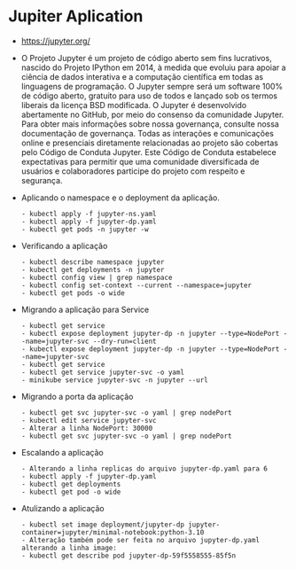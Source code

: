 # Jupiter Aplication

- https://jupyter.org/

- O Projeto Jupyter é um projeto de código aberto sem fins lucrativos, nascido do Projeto IPython em 2014, à medida que evoluiu para apoiar a ciência de dados interativa e a computação científica em todas as linguagens de programação.  O Jupyter sempre será um software 100% de código aberto, gratuito para uso de todos e lançado sob os termos liberais da licença BSD modificada. O Jupyter é desenvolvido abertamente no GitHub, por meio do consenso da comunidade Jupyter.  Para obter mais informações sobre nossa governança, consulte nossa documentação de governança.            Todas as interações e comunicações online e presenciais diretamente relacionadas ao projeto são cobertas pelo Código de Conduta Jupyter.  Este Código de Conduta estabelece expectativas para permitir que uma comunidade diversificada de usuários e colaboradores participe do projeto com respeito e segurança.

- Aplicando o namespace e o deployment da aplicação.
 
      - kubectl apply -f jupyter-ns.yaml
      - kubectl apply -f jupyter-dp.yaml
      - kubectl get pods -n jupyter -w

- Verificando a aplicação
    
      - kubectl describe namespace jupyter
      - kubectl get deployments -n jupyter
      - kubectl config view | grep namespace
      - kubectl config set-context --current --namespace=jupyter
      - kubectl get pods -o wide

- Migrando a aplicação para Service
   
      - kubectl get service
      - kubectl expose deployment jupyter-dp -n jupyter --type=NodePort --name=jupyter-svc --dry-run=client
      - kubectl expose deployment jupyter-dp -n jupyter --type=NodePort --name=jupyter-svc
      - kubectl get service
      - kubectl get service jupyter-svc -o yaml
      - minikube service jupyter-svc -n jupyter --url

- Migrando a porta da aplicação

      - kubectl get svc jupyter-svc -o yaml | grep nodePort 
      - kubectl edit service jupyter-svc
      - Alterar a linha NodePort: 30000
      - kubectl get svc jupyter-svc -o yaml | grep nodePort


- Escalando a aplicação
 
      - Alterando a linha replicas do arquivo jupyter-dp.yaml para 6
      - kubectl apply -f jupyter-dp.yaml
      - kubectl get deployments
      - kubectl get pod -o wide

- Atulizando a aplicação

      - kubectl set image deployment/jupyter-dp jupyter-container=jupyter/minimal-notebook:python-3.10
      - Alteração também pode ser feita no arquivo jupyter-dp.yaml alterando a linha image:
      - kubectl get describe pod jupyter-dp-59f5558555-85f5n
